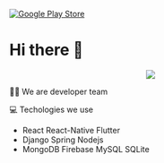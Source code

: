 
[![Google Play Store](https://play.google.com/intl/en_us/badges/static/images/badges/en_badge_web_generic.png)](https://play.google.com/store/apps/dev?id=6838376118055457008&hl=en&gl=US)

# Hi there 👋
 <p align="center">
  <img src="https://user-images.githubusercontent.com/72871376/217044867-937fc21d-8459-4fc5-b19c-154514bb0052.gif" />
  
🙋‍♀️ We are developer team 
  
💻 Techologies we use
- React React-Native Flutter 
- Django Spring Nodejs 
- MongoDB Firebase MySQL SQLite

  



